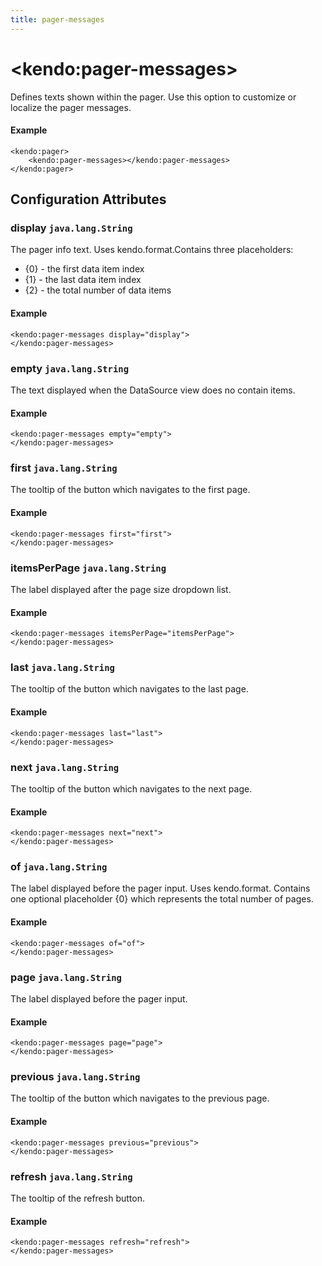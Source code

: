 ```yaml
---
title: pager-messages
---
```


# \<kendo:pager-messages\>

Defines texts shown within the pager. Use this option to customize or localize the pager messages.

#### Example
    <kendo:pager>
        <kendo:pager-messages></kendo:pager-messages>
    </kendo:pager>

## Configuration Attributes

### display `java.lang.String`

The pager info text. Uses kendo.format.Contains three placeholders:
- {0} - the first data item index
- {1} - the last data item index
- {2} - the total number of data items

#### Example
    <kendo:pager-messages display="display">
    </kendo:pager-messages>

### empty `java.lang.String`

The text displayed when the DataSource view does no contain items.

#### Example
    <kendo:pager-messages empty="empty">
    </kendo:pager-messages>

### first `java.lang.String`

The tooltip of the button which navigates to the first page.

#### Example
    <kendo:pager-messages first="first">
    </kendo:pager-messages>

### itemsPerPage `java.lang.String`

The label displayed after the page size dropdown list.

#### Example
    <kendo:pager-messages itemsPerPage="itemsPerPage">
    </kendo:pager-messages>

### last `java.lang.String`

The tooltip of the button which navigates to the last page.

#### Example
    <kendo:pager-messages last="last">
    </kendo:pager-messages>

### next `java.lang.String`

The tooltip of the button which navigates to the next page.

#### Example
    <kendo:pager-messages next="next">
    </kendo:pager-messages>

### of `java.lang.String`

The label displayed before the pager input. Uses kendo.format. Contains one optional placeholder {0} which represents the total number of pages.

#### Example
    <kendo:pager-messages of="of">
    </kendo:pager-messages>

### page `java.lang.String`

The label displayed before the pager input.

#### Example
    <kendo:pager-messages page="page">
    </kendo:pager-messages>

### previous `java.lang.String`

The tooltip of the button which navigates to the previous page.

#### Example
    <kendo:pager-messages previous="previous">
    </kendo:pager-messages>

### refresh `java.lang.String`

The tooltip of the refresh button.

#### Example
    <kendo:pager-messages refresh="refresh">
    </kendo:pager-messages>

